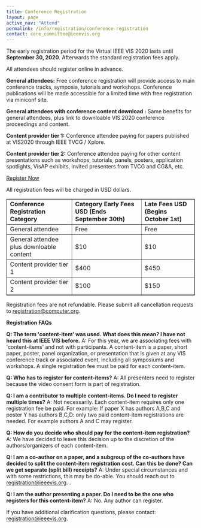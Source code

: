 ```yaml
---
title: Conference Registration
layout: page
active_nav: "Attend"
permalink: /info/registration/conference-registration
contact: core_committee@ieeevis.org
---
```



The early registration period for the Virtual IEEE VIS 2020 lasts until **September 30, 2020**. Afterwards the standard registration fees apply.


All attendees should register online in advance. 

**General attendees:** Free conference registration will provide access to main conference tracks, symposia, tutorials and workshops. Conference publications will be made accessible for a limited time with free registration via miniconf site.

**General attendees with conference content download :** Same benefits for general attendees, plus link to downloable VIS 2020 conference proceedings and content.

**Content provider tier 1:** Conference attendee paying for papers published at VIS2020 through IEEE TVCG / Xplore.

**Content provider tier 2:** Conference attendee paying for other content presentations such as workshops, tutorials, panels, posters, application spotlights, VisAP exhibits, invited presenters from TVCG and CG&A, etc.


<p class="ieeevis-btn-wrapper"><a href="http://www.cvent.com/d/p6q0rp" width="150" class="ieeevis-btn">Register Now</a></p>

All registration fees will be charged in USD dollars. 

<table border="1">
  <tbody>
    <tr>
      <td><strong>Conference Registration Category</strong></td>
      <td><strong>Category	Early Fees USD (Ends September 30th)</strong></td> 
      <td><strong>Late Fees USD (Begins October 1st)</strong></td>
    </tr> 
    <tr>
      <td>General attendee</td> 
      <td>Free</td> 
      <td>Free</td> 
    </tr> 
    <tr> 
      <td>General attendee plus downloable content</td>
      <td>$10</td> 
      <td>$10</td> 
    </tr> 
    <tr> 
      <td>Content provider tier 1</td>
      <td>$400</td>  
      <td>$450</td> 
    </tr> 
    <tr> 
      <td>Content provider tier 2</td> 
      <td>$100</td> 
      <td>$150</td> 
    </tr> 
  </tbody> 
</table> 


Registration fees are not refundable. 
Please submit all cancellation requests to [registration@computer.org](mailto:registration@computer.org). 




**Registration FAQs** 

**Q: The term 'content-item' was used.  What does this mean?  I have not heard this at IEEE VIS before.**
A: For this year, we are associating fees with 'content-items' and not with participants. A content-item is a paper, short paper, poster, panel organization, or presentation that is given at any VIS conference track or associated event, including all symposiums and workshops. A single registration fee must be paid for each content-item.  

**Q: Who has to register for content-items?**
A: All presenters need to register because the video consent form is part of registration.

**Q: I am a contributor to multiple content-items. Do I need to register multiple times?**
A: Not necessarily. Each content-item requires only one registration fee be paid. For example:
If paper X has authors A,B,C and poster Y has authors B,C,D:
only two paid content-item registrations are needed.
For example authors A and C may register.

**Q: How do you decide who should pay for the content-item registration?**
A: We have decided to leave this decision up to the discretion of the authors/organizers of each content-item.

**Q: I am a co-author on a paper, and a subgroup of the co-authors have decided to split the content-item registration cost.  Can this be done?  Can we get separate (split bill) receipts?**
A: Under special circumstances and with some restrictions, this may be do-able.  You should reach out to [registration@ieeevis.org](mailto:registration@ieeevis.org). .

**Q: I am the author presenting a paper. Do I need to be the one who registers for this content-item?**
A: No. Any author can register.  



If you have additional clarification questions, please contact: [registration@ieeevis.org](mailto:registration@ieeevis.org). 

